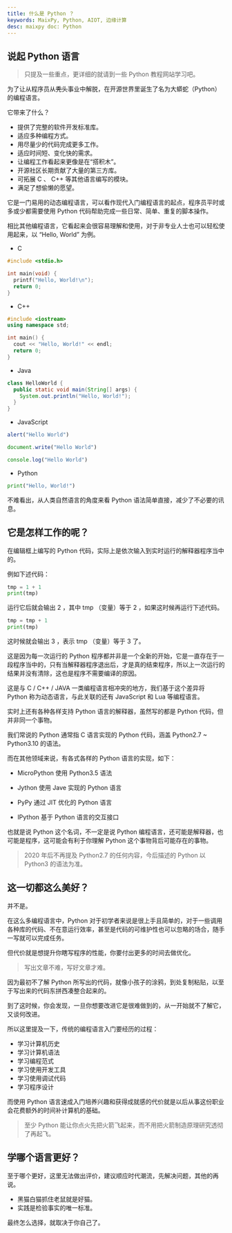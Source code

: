 ```yaml
---
title: 什么是 Python ？
keywords: MaixPy, Python, AIOT, 边缘计算
desc: maixpy doc: Python
---
```


## 说起 Python 语言

> 只提及一些重点，更详细的就请到一些 Python 教程网站学习吧。

为了让从程序员从~~秃头~~事业中解脱，在开源世界里诞生了名为大蟒蛇（Python）的编程语言。

它带来了什么？

- 提供了完整的软件开发标准库。
- 适应多种编程方式。
- 用尽量少的代码完成更多工作。
- 适应时间短、变化快的需求。
- 让编程工作看起来更像是在“搭积木”。
- 开源社区长期贡献了大量的第三方库。
- 可拓展 C 、 C++ 等其他语言编写的模块。
- 满足了想偷懒的愿望。

它是一门易用的动态编程语言，可以看作现代入门编程语言的起点，程序员平时或多或少都需要使用 Python 代码帮助完成一些日常、简单、重复的脚本操作。

相比其他编程语言，它看起来会很容易理解和使用，对于非专业人士也可以轻松使用起来，以 “Hello, World” 为例。

- C 

```c
#include <stdio.h>

int main(void) {
  printf("Hello, World!\n");
  return 0;
}
```

- C++

```c++
#include <iostream>
using namespace std;

int main() {
  cout << "Hello, World!" << endl;
  return 0;
}
```

- Java

```java
class HelloWorld {
  public static void main(String[] args) {
    System.out.println("Hello, World!");
  }
}
```

- JavaScript

```javascript
alert("Hello World")
```

```javascript
document.write("Hello World")
```

```javascript
console.log("Hello World")
```

- Python

```python
print("Hello, World!")
```

不难看出，从人类自然语言的角度来看 Python 语法简单直接，减少了不必要的讯息。

## 它是怎样工作的呢？

在编辑框上编写的 Python 代码，实际上是依次输入到实时运行的解释器程序当中的。

例如下述代码：

```python
tmp = 1 + 1
print(tmp)
```

运行它后就会输出 2 ，其中 tmp （变量）等于 2 ，如果这时候再运行下述代码。

```python
tmp = tmp + 1
print(tmp)
```

这时候就会输出 3 ，表示 tmp （变量）等于 3 了。

这是因为每一次运行的 Python 程序都并非是一个全新的开始，它是一直存在于一段程序当中的，只有当解释器程序退出后，才是真的结束程序，所以上一次运行的结果并没有清除，这也是程序不需要编译的原因。

这是与 C / C++ / JAVA 一类编程语言相冲突的地方，我们基于这个差异将 Python 称为动态语言，与此关联的还有 JavaScript 和 Lua 等编程语言。

实时上还有各种各样支持 Python 语言的解释器，虽然写的都是 Python 代码，但并非同一个事物。

我们常说的 Python 通常指 C 语言实现的 Python 代码，涵盖 Python2.7 ~ Python3.10 的语法。

而在其他领域来说，有各式各样的 Python 语言的实现，如下：

- MicroPython 使用 Python3.5 语法

- Jython 使用 Jave 实现的 Python 语言

- PyPy 通过 JIT 优化的 Python 语言

- IPython 基于 Python 语言的交互接口

也就是说 Python 这个名词，不一定是说 Python 编程语言，还可能是解释器，也可能是程序，这可能会有利于你理解 Python 这个事物背后可能存在的事物。

> 2020 年后不再提及 Python2.7 的任何内容，今后描述的 Python 以 Python3 的语法为准。

## 这一切都这么美好？

并不是。

在这么多编程语言中，Python 对于初学者来说是很上手且简单的，对于一些调用各种库的代码、不在意运行效率，甚至是代码的可维护性也可以忽略的场合，随手一写就可以完成任务。

但代价就是想提升你瞎写程序的性能，你要付出更多的时间去做优化。

> 写出文章不难，写好文章才难。

因为最初不了解 Python 所写出的代码，就像小孩子的涂鸦，到处复制粘贴，以至于写出来的代码东拼西凑整合起来的。

到了这时候，你会发现，一旦你想要改进它是很难做到的，从一开始就不了解它，又谈何改进。

所以这里提及一下，传统的编程语言入门要经历的过程：

- 学习计算机历史
- 学习计算机语法
- 学习编程范式
- 学习使用开发工具
- 学习使用调试代码
- 学习程序设计

而使用 Python 语言速成入门培养兴趣和获得成就感的代价就是以后从事这份职业会花费额外的时间补计算机的基础。

> 至少 Python 能让你点火先把火箭飞起来，而不用把火箭制造原理研究透彻了再起飞。

## 学哪个语言更好？

至于哪个更好，这里无法做出评价，建议顺应时代潮流，先解决问题，其他的再说。

- 黑猫白猫抓住老鼠就是好猫。
- 实践是检验事实的唯一标准。

最终怎么选择，就取决于你自己了。


